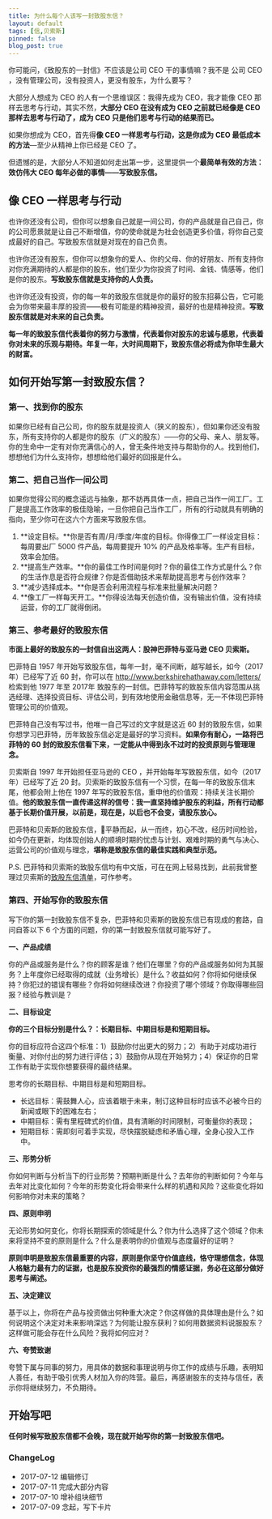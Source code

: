 ```yaml
---
title: 为什么每个人该写一封致股东信？
layout: default
tags: [信,贝索斯]
pinned: false
blog_post: true
---
```



你可能问，《致股东的一封信》不应该是公司 CEO 干的事情嘛？我不是 公司 CEO ，没有管理公司，没有投资人，更没有股东，为什么要写？

大部分人想成为 CEO 的人有一个思维误区：我得先成为 CEO，我才能像 CEO 那样去思考与行动，其实不然，**大部分 CEO 在没有成为 CEO 之前就已经像是 CEO 那样去思考与行动了，成为 CEO 只是他们思考与行动的结果而已。**

如果你想成为 CEO，首先得**像 CEO 一样思考与行动，这是你成为 CEO 最低成本的方法**—至少从精神上你已经是 CEO 了。

但遗憾的是，大部分人不知道如何走出第一步，这里提供一个**最简单有效的方法：效仿伟大 CEO 每年必做的事情——写致股东信。**

##  像 CEO 一样思考与行动

也许你还没有公司，但你可以想象自己就是一间公司，你的产品就是自己自己，你的公司愿景就是让自己不断增值，你的使命就是为社会创造更多价值，将你自己变成最好的自己。写致股东信就是对现在的自己负责。

也许你还没有股东，但你可以想象你的爱人、你的父母、你的好朋友、所有支持你对你充满期待的人都是你的股东，他们至少为你投资了时间、金钱、情感等，他们是你的股东。**写致股东信就是支持你的人负责。**

也许你还没有投资，你的每一年的致股东信就是你的最好的股东招募公告，它可能会为你带来最丰厚的投资——极有可能是的精神投资，最好的也是精神投资。**写致股东信就是对未来的自己负责。**

**每一年的致股东信代表着你的努力与激情，代表着你对股东的忠诚与感恩，代表着你对未来的乐观与期待。年复一年，大时间周期下，致股东信必将成为你毕生最大的财富。**

## 如何开始写第一封致股东信？

### 第一、找到你的股东

如果你已经有自己公司，你的股东就是投资人（狭义的股东），但如果你还没有股东，所有支持你的人都是你的股东（广义的股东）——你的父母、亲人、朋友等。你的生命中一定有对你充满信心的人，曾无条件地支持与帮助你的人。找到他们，想想他们为什么支持你，想想给他们最好的回报是什么。

### 第二、把自己当作一间公司

如果你觉得公司的概念遥远与抽象，那不妨再具体一点，把自己当作一间工厂。工厂是提高工作效率的极佳隐喻，一旦你把自己当作工厂，所有的行动就具有明确的指向，至少你可在这六个方面来写致股东信。

1. **设定目标。**你是否有周/月/季度/年度的目标。你得像工厂一样设定目标：每周要出厂 5000 件产品，每周要提升 10% 的产品及格率等。生产有目标，效率会加倍。
2. **提高生产效率。**你的最佳工作时间是何时？你的最佳工作方式是什么？你的生活作息是否符合规律？你是否借助技术来帮助提高思考与创作效率？
3. **减少选择成本。**你是否会利用流程与标准来批量解决问题？
4. **像工厂一样每天开工。**你得设法每天创造价值，没有输出价值，没有持续运营，你的工厂就得倒闭。

### 第三、参考最好的致股东信

**市面上最好的致股东的一封信自出这两人：股神巴菲特与亚马逊 CEO 贝索斯。**

巴菲特自 1957 年开始写致股东信，每年一封，毫不间断，越写越长，如今（2017 年）已经写了近 60 封，你可以在 http://www.berkshirehathaway.com/letters/ 检索到他 1977 年至 2017年 致股东的一封信。巴菲特写的致股东信内容范围从挑选经理、选择投资目标、评估公司，到有效地使用金融信息等，无一不体现巴菲特管理公司的价值观。

巴菲特自己没有写过书，他唯一自己写过的文字就是这近 60 封的致股东信，如果你想学习巴菲特，历年致股东信必定是最好的学习资料。**如果你有耐心，一路将巴菲特的 60 封的致股东信看下来，一定能从中得到永不过时的投资原则与管理理念。**

贝索斯自 1997 年开始担任亚马逊的 CEO ，并开始每年写致股东信，如今（2017 年）已经写了近 20 封。贝索斯的致股东信有一个习惯，在每一年的致股东信末尾，他都会附上他在 1997 年写的致股东信，重申他的价值观：持续关注长期价值。**他的致股东信一直传递这样的信号：我一直坚持维护股东的利益，所有行动都基于长期价值开展，以前是，现在是，以后也不会变，请股东放心。**

巴菲特和贝索斯的致股东信，平静而起，从一而终，初心不改，经历时间检验，如今仍在更新，均体现创始人的顺境时期的忧虑与计划、艰难时期的勇气与决心、运营公司的价值观与理念，**堪称是致股东信的最佳实践和典型示范。**

P.S. 巴菲特和贝索斯的致股东信均有中文版，可在在网上轻易找到，此前我曾整理过贝索斯的[致股东信清单](http://www.cnfeat.com/blog/2017/07/08/BezosLetters/)，可作参考。

### 第四、开始写你的致股东信

写下你的第一封致股东信不复杂，巴菲特和贝索斯的致股东信已有现成的套路，自问自答以下 6 个方面的问题，你的第一封致股东信就可能写好了。

**一、产品成绩**

你的产品或服务是什么？你的顾客是谁？他们在哪里？你的产品或服务如何为其服务？上年度你已经取得的成就（业务增长）是什么？收益如何？你将如何继续保持？你犯过的错误有哪些？你将如何继续改进？你投资了哪个领域？你取得哪些回报？经验与教训是？

**二、目标设定**

**你的三个目标分别是什么？：长期目标、中期目标是和短期目标。**

你的目标应符合这四个标准：1）鼓励你付出更大的努力；2）有助于对成功进行衡量、对你付出的努力进行评估；3）鼓励你从现在开始努力；4）保证你的日常工作有助于实现你想要获得的最终结果。

思考你的长期目标、中期目标是和短期目标。

* 长远目标：需鼓舞人心，应该着眼于未来，制订这种目标时应该不必被今日的新闻或眼下的困难左右；
* 中期目标：需有里程碑式的价值，具有清晰的时间限制，可衡量你的表现；
* 短期目标：需即刻可着手实现，尽快摆脱疑虑和矛盾心理，全身心投入工作中。

**三、形势分析**

你如何判断与分析当下的行业形势？预期判断是什么？去年你的判断如何？今年与去年对比变化如何？今年的形势变化将会带来什么样的机遇和风险？这些变化将如何影响你对未来的策略？

**四、原则申明**

无论形势如何变化，你将长期探索的领域是什么？你为什么选择了这个领域？你未来将坚持不变的原则是什么？什么是表明你的价值观与态度最好的证明？

**原则申明是致股东信最重要的内容，原则是你坚守价值底线，恪守理想信念，体现人格魅力最有力的证据，也是股东投资你的最强烈的情感证据，务必在这部分做好思考与阐述。**

**五、决定建议**

基于以上，你将在产品与投资做出何种重大决定？你这样做的具体理由是什么？如何说明这个决定对未来影响深远？为何能让股东获利？如何用数据资料说服股东？这样做可能会存在什么风险？我将如何应对？

**六、夸赞致谢**

夸赞下属与同事的努力，用具体的数据和事理说明与你工作的成绩与乐趣，表明知人善任，有助于吸引优秀人材加入你的阵营。最后，再感谢股东的支持与信任，表示你将继续努力，不负期待。

## 开始写吧

**任何时候写致股东信都不会晚，现在就开始写你的第一封致股东信吧。**

### ChangeLog

* 2017-07-12 编辑修订
* 2017-07-11 完成大部分内容
* 2017-07-10 增补组块细节
* 2017-07-09 念起，写下卡片

